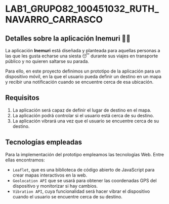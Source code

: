 # LAB1_GRUPO82_100451032_RUTH_NAVARRO_CARRASCO

## Detalles sobre la aplicación Inemuri 🚌😴

La aplicación **Inemuri** está diseñada y planteada para aquellas personas a las que les gusta echarse una siesta 😴 durante sus viajes en transporte público y no quieren saltarse su parada. 

Para ello, en este proyecto definimos un prototipo de la aplicación para un dispositivo móvil, en la que el usuario pueda definir un destino en un mapa y recibir una notificación cuando se encuentre cerca de esa ubicación.


## Requisitos

1. La aplicación será capaz de definir el lugar de destino en el mapa.
1. La aplicación podrá controlar si el usuario está cerca de su destino.
1. La aplicación vibrará una vez que el usuario se encuentre cerca de su destino.


## Tecnologías empleadas

Para la implementación del prototipo empleamos las tecnologías Web. Entre ellas encontramos:

- `Leaflet`, que es una biblioteca de código abierto de JavaScript para crear mapas interactivos en la web.
- `Geolocation API` que se usará para obtener las coordenadas GPS del dispositivo y monitorizar si hay cambios.
- `Vibration API`, cuya funcionalidad será hacer vibrar el dispositivo cuando el usuario se encuentre cerca de su destino.

